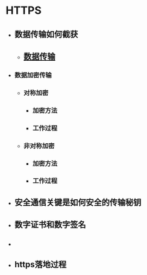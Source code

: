 # HTTPS

* ## 数据传输如何截获

  * ## [数据传输](/network-protocol/chapter0.md)
* ### 数据加密传输

  * ### 对称加密

    * ### 加密方法
    * ### 工作过程
  * ### 非对称加密

    * ### 加密方法
    * ### 工作过程
* ## 安全通信关键是如何安全的传输秘钥
* ## 数字证书和数字签名
* ## 
* ## https落地过程



